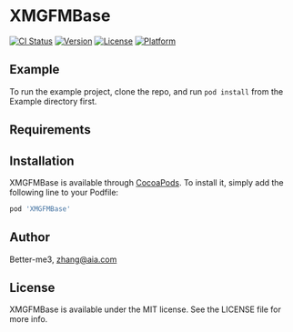 # XMGFMBase

[![CI Status](http://img.shields.io/travis/Better-me3/XMGFMBase.svg?style=flat)](https://travis-ci.org/Better-me3/XMGFMBase)
[![Version](https://img.shields.io/cocoapods/v/XMGFMBase.svg?style=flat)](http://cocoapods.org/pods/XMGFMBase)
[![License](https://img.shields.io/cocoapods/l/XMGFMBase.svg?style=flat)](http://cocoapods.org/pods/XMGFMBase)
[![Platform](https://img.shields.io/cocoapods/p/XMGFMBase.svg?style=flat)](http://cocoapods.org/pods/XMGFMBase)

## Example

To run the example project, clone the repo, and run `pod install` from the Example directory first.

## Requirements

## Installation

XMGFMBase is available through [CocoaPods](http://cocoapods.org). To install
it, simply add the following line to your Podfile:

```ruby
pod 'XMGFMBase'
```

## Author

Better-me3, zhang@aia.com

## License

XMGFMBase is available under the MIT license. See the LICENSE file for more info.
